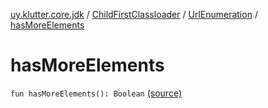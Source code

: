 [uy.klutter.core.jdk](../../index.md) / [ChildFirstClassloader](../index.md) / [UrlEnumeration](index.md) / [hasMoreElements](.)


# hasMoreElements
<code>fun hasMoreElements(): Boolean</code> [(source)](https://github.com/kohesive/klutter/blob/master/core-jdk6/src/main/kotlin/uy/klutter/core/jdk/ChildFirstClassloader.kt#L78)<br/>

